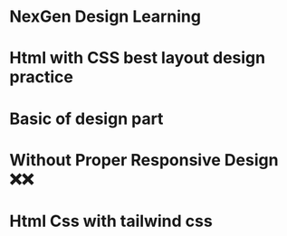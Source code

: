 # NexGen Design Learning
# Html with CSS best layout design practice 
# Basic of design part
# Without Proper Responsive Design ❌❌
# Html Css with tailwind css
